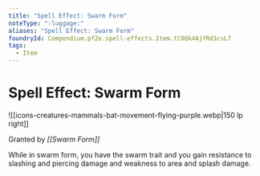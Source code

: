 ```yaml
---
title: "Spell Effect: Swarm Form"
noteType: ":luggage:"
aliases: "Spell Effect: Swarm Form"
foundryId: Compendium.pf2e.spell-effects.Item.tC0Qk4AjYRd3csL7
tags:
  - Item
---
```


# Spell Effect: Swarm Form
![[icons-creatures-mammals-bat-movement-flying-purple.webp|150 lp right]]

Granted by _[[Swarm Form]]_

While in swarm form, you have the swarm trait and you gain resistance to slashing and piercing damage and weakness to area and splash damage.
